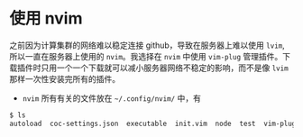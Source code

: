 # 使用 nvim



之前因为计算集群的网络难以稳定连接 github，导致在服务器上难以使用 `lvim`, 所以一直在服务器上使用的 `nvim`。我选择在 `nvim` 中使用 `vim-plug` 管理插件。下载插件时只用一个一个下载就可以减小服务器网络不稳定的影响，而不是像 `lvim` 那样一次性安装完所有的插件。

* `nvim`  所有有关的文件放在 `~/.config/nvim/` 中，有
```bash
$ ls
autoload  coc-settings.json  executable  init.vim  node  test  vim-plug
```

<!--stackedit_data:
eyJoaXN0b3J5IjpbMTMzMzA2NTM3MywtMTU5OTUwMjYxOV19
-->